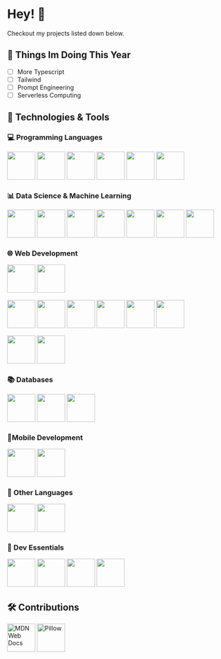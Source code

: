 # Hey! 👋

Checkout my projects listed down below.

## 📝 Things Im Doing This Year

- [ ] More Typescript
- [ ] Tailwind
- [ ] Prompt Engineering
- [ ] Serverless Computing

## 🧰 Technologies & Tools

### 💻 Programming Languages

<img src="https://cdn.jsdelivr.net/gh/devicons/devicon/icons/python/python-original.svg" width="65px"> <img src="https://cdn.jsdelivr.net/gh/devicons/devicon/icons/c/c-original.svg" width="65px"/>
 <img src="https://cdn.jsdelivr.net/gh/devicons/devicon/icons/cplusplus/cplusplus-original.svg" width="65px">
<img src="https://cdn.jsdelivr.net/gh/devicons/devicon/icons/javascript/javascript-original.svg" width="65px" />
<img src="https://cdn.jsdelivr.net/gh/devicons/devicon/icons/typescript/typescript-original.svg" width="65px"/> <img src="https://cdn.jsdelivr.net/gh/devicons/devicon/icons/haskell/haskell-original.svg" width="65px"/>

### 📊 Data Science & Machine Learning

<img src="https://cdn.jsdelivr.net/gh/devicons/devicon/icons/jupyter/jupyter-original.svg" width="65px"/> <img src="https://cdn.jsdelivr.net/gh/devicons/devicon/icons/pandas/pandas-original.svg" width="65px"/> <img src="https://cdn.jsdelivr.net/gh/devicons/devicon/icons/numpy/numpy-original.svg" width="65px"/> <img src="https://upload.wikimedia.org/wikipedia/commons/thumb/0/01/Created_with_Matplotlib-logo.svg/2048px-Created_with_Matplotlib-logo.svg.png" width="65px"> <img src="https://user-images.githubusercontent.com/315810/92161415-9e357100-edfe-11ea-917d-f9e33fd60741.png" width="65px"> <img src="https://upload.wikimedia.org/wikipedia/commons/thumb/0/05/Scikit_learn_logo_small.svg/2560px-Scikit_learn_logo_small.svg.png" height="65px"> <img src="https://cdn.jsdelivr.net/gh/devicons/devicon/icons/pytorch/pytorch-original.svg" height="65px"/>

### 🌐 Web Development

<img src="https://cdn.jsdelivr.net/gh/devicons/devicon/icons/nodejs/nodejs-original.svg" width="65px"/> <img src="https://cdn.jsdelivr.net/gh/devicons/devicon/icons/express/express-original.svg" width="65px" />

<img src="https://cdn.jsdelivr.net/gh/devicons/devicon/icons/react/react-original.svg" width="65px"/> <img src="https://cdn.jsdelivr.net/gh/devicons/devicon/icons/redux/redux-original.svg" width="65px"/> <img src="https://cdn.jsdelivr.net/gh/devicons/devicon/icons/html5/html5-original.svg" width="65px"/> <img src="https://cdn.jsdelivr.net/gh/devicons/devicon/icons/css3/css3-original.svg" width="65px"/> <img src="https://cdn.jsdelivr.net/gh/devicons/devicon/icons/bootstrap/bootstrap-original.svg" width="65px"/> <img src="https://cdn.jsdelivr.net/gh/devicons/devicon/icons/materialui/materialui-original.svg" width="65px"/>

<img src="https://cdn.jsdelivr.net/gh/devicons/devicon/icons/hugo/hugo-original.svg" width="65px"/> <img src="https://cdn.jsdelivr.net/gh/devicons/devicon/icons/firebase/firebase-plain.svg" width="65px"/>

### 📚 Databases

<img src="https://cdn.jsdelivr.net/gh/devicons/devicon/icons/mysql/mysql-original.svg" width="65px"/> <img src="https://cdn.jsdelivr.net/gh/devicons/devicon/icons/mongodb/mongodb-original.svg" width="65px"/> <img src="https://cdn.jsdelivr.net/gh/devicons/devicon/icons/sqlite/sqlite-original.svg" width="65px" />

### 📱Mobile Development

<img src="https://cdn.jsdelivr.net/gh/devicons/devicon/icons/dart/dart-original.svg" width="65px"/> <img src="https://cdn.jsdelivr.net/gh/devicons/devicon/icons/flutter/flutter-original.svg" width="65px" />

### 📜 Other Languages

<img src="https://cdn.jsdelivr.net/gh/devicons/devicon/icons/solidity/solidity-original.svg" width="65px" fill="white"/>  <img src="https://cdn.jsdelivr.net/gh/devicons/devicon/icons/matlab/matlab-original.svg" width="65px"/> 

### 🔨 Dev Essentials

<img src="https://cdn.jsdelivr.net/gh/devicons/devicon/icons/vscode/vscode-original.svg" width="65px"/> <img src="https://cdn.jsdelivr.net/gh/devicons/devicon/icons/git/git-original.svg" width="65px"/> <img src="https://cdn.jsdelivr.net/gh/devicons/devicon/icons/github/github-original.svg" width="65px"/> <img src="https://cdn.jsdelivr.net/gh/devicons/devicon/icons/markdown/markdown-original.svg" width="65px" />

## 🛠️ Contributions

<a href="https://github.com/mdn" ><img src="https://avatars.githubusercontent.com/u/7565578?s=200&v=4" width="65px" alt="MDN Web Docs"/></a> <a href="https://github.com/python-pillow/Pillow"><img src="https://raw.githubusercontent.com/python-pillow/pillow-logo/main/pillow-logo-248x250.png" width="65px" alt="Pillow"></a>
